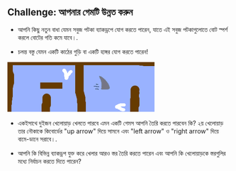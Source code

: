 ## Challenge: আপনার গেমটি উন্নত করুন

- আপনি কিছু নতুন বাধা যেমন সবুজ পটকা ব্যাকড্রপে যোগ করতে পারেন, যাতে এই সবুজ পটকাগুলোতে বোট স্পর্শ করলে বোটের গতি কমে যাবে।.

- চলন্ত বস্তু যেমন একটি কাঠের গুড়ি বা একটি হাঙ্গর যোগ করতে পারেন!

![screenshot](images/boat-obstacles.png)

- একইসাথে দুইজন খেলোয়াড় খেলতে পারবে এমন একটি গেমস আপনি তৈরি করতে পারবেন কি? ২য় খেলোয়াড় তার নৌকাকে কিবোর্ডের "up arrow" দিয়ে সামনে এবং "left arrow" ও "right arrow" দিয়ে বামে-ডানে সরাবে।.

- আপনি কি বিভিন্ন ব্যাকড্রপ যুক্ত করে খেলার আরও স্তর তৈরি করতে পারেন এবং আপনি কি খেলোয়াড়কে স্তরগুলির মধ্যে নির্বাচন করতে দিতে পারেন?